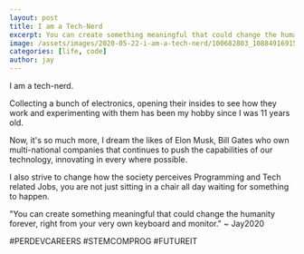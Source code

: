 ```yaml
---
layout: post
title: I am a Tech-Nerd
excerpt: You can create something meaningful that could change the humanity forever, right from your very own keyboard and monitor
image: /assets/images/2020-05-22-i-am-a-tech-nerd/100682803_1088491691536209_8776004218919059456_n.jpg
categories: [life, code]
author: jay
---
```


I am a tech-nerd. 

Collecting a bunch of electronics, opening their insides to see how they work and experimenting with them has been my hobby since I was 11 years old.

Now, it's so much more, I dream the likes of Elon Musk, Bill Gates who own multi-national companies that continues to push the capabilities of our technology, innovating in every where possible.

I also strive to change how the society perceives Programming and Tech related Jobs, you are not just sitting in a chair all day waiting for something to happen.

"You can create something meaningful that could change the humanity forever, right from your very own keyboard and monitor."  ~ Jay2020

#PERDEVCAREERS
#STEMCOMPROG
#FUTUREIT 